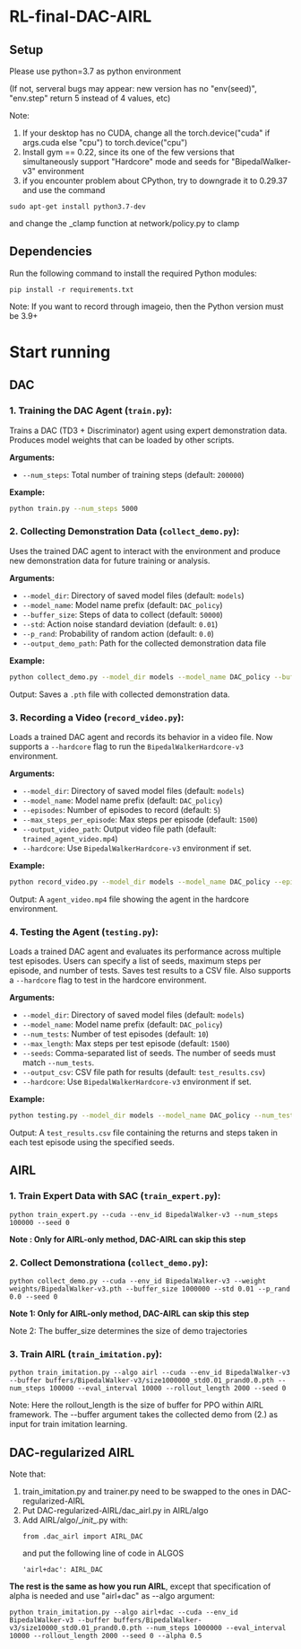 # RL-final-DAC-AIRL
## Setup
Please use python=3.7 as python environment

(If not, serveral bugs may appear: new version has no "env(seed)", "env.step" return 5 instead of 4 values, etc)

Note:
1. If your desktop has no CUDA, change all the torch.device("cuda" if args.cuda else "cpu") to torch.device("cpu")
2. Install gym == 0.22, since its one of the few versions that simultaneously support "Hardcore" mode and seeds for "BipedalWalker-v3" environment
3. if you encounter problem about CPython, try to downgrade it to 0.29.37 and use the command
```
sudo apt-get install python3.7-dev
```
and change the _clamp function at network/policy.py to clamp

## Dependencies
Run the following command to install the required Python modules:
```
pip install -r requirements.txt
```
Note: If you want to record through imageio, then the Python version must be 3.9+


# Start running
## DAC

### 1. **Training the DAC Agent** (`train.py`):  
   Trains a DAC (TD3 + Discriminator) agent using expert demonstration data. Produces model weights that can be loaded by other scripts.

**Arguments:**
- `--num_steps`: Total number of training steps (default: `200000`)

**Example:**
```bash
python train.py --num_steps 5000
```

### 2. **Collecting Demonstration Data** (`collect_demo.py`):  
   Uses the trained DAC agent to interact with the environment and produce new demonstration data for future training or analysis.

**Arguments:**
- `--model_dir`: Directory of saved model files (default: `models`)
- `--model_name`: Model name prefix (default: `DAC_policy`)
- `--buffer_size`: Steps of data to collect (default: `50000`)
- `--std`: Action noise standard deviation (default: `0.01`)
- `--p_rand`: Probability of random action (default: `0.0`)
- `--output_demo_path`: Path for the collected demonstration data file

**Example:**
```bash
python collect_demo.py --model_dir models --model_name DAC_policy --buffer_size 50000 --std 0.01 --p_rand 0.0 --output_demo_path demo_collection/my_demo.pth
```

Output: Saves a `.pth` file with collected demonstration data.

### 3. **Recording a Video** (`record_video.py`):  
   Loads a trained DAC agent and records its behavior in a video file. Now supports a `--hardcore` flag to run the `BipedalWalkerHardcore-v3` environment.

**Arguments:**
- `--model_dir`: Directory of saved model files (default: `models`)
- `--model_name`: Model name prefix (default: `DAC_policy`)
- `--episodes`: Number of episodes to record (default: `5`)
- `--max_steps_per_episode`: Max steps per episode (default: `1500`)
- `--output_video_path`: Output video file path (default: `trained_agent_video.mp4`)
- `--hardcore`: Use `BipedalWalkerHardcore-v3` environment if set.

**Example:**
```bash
python record_video.py --model_dir models --model_name DAC_policy --episodes 2 --max_steps_per_episode 1000 --output_video_path agent_video.mp4 --hardcore
```

Output: A `agent_video.mp4` file showing the agent in the hardcore environment.

### 4. **Testing the Agent** (`testing.py`):  
   Loads a trained DAC agent and evaluates its performance across multiple test episodes. Users can specify a list of seeds, maximum steps per episode, and number of tests. Saves test results to a CSV file. Also supports a `--hardcore` flag to test in the hardcore environment.

**Arguments:**
- `--model_dir`: Directory of saved model files (default: `models`)
- `--model_name`: Model name prefix (default: `DAC_policy`)
- `--num_tests`: Number of test episodes (default: `10`)
- `--max_length`: Max steps per test episode (default: `1500`)
- `--seeds`: Comma-separated list of seeds. The number of seeds must match `--num_tests`.
- `--output_csv`: CSV file path for results (default: `test_results.csv`)
- `--hardcore`: Use `BipedalWalkerHardcore-v3` environment if set.

**Example:**
```bash
python testing.py --model_dir models --model_name DAC_policy --num_tests 3 --max_length 1000 --seeds 0,10,42 --hardcore --output_csv test_results.csv
```

Output: A `test_results.csv` file containing the returns and steps taken in each test episode using the specified seeds.


## AIRL

### 1. **Train Expert Data with SAC** (`train_expert.py`):
```
python train_expert.py --cuda --env_id BipedalWalker-v3 --num_steps 100000 --seed 0
```
**Note : Only for AIRL-only method, DAC-AIRL can skip this step**

### 2. **Collect Demonstrationa** (`collect_demo.py`):
```
python collect_demo.py --cuda --env_id BipedalWalker-v3 --weight weights/BipedalWalker-v3.pth --buffer_size 1000000 --std 0.01 --p_rand 0.0 --seed 0
```

**Note 1: Only for AIRL-only method, DAC-AIRL can skip this step**

Note 2: The buffer_size determines the size of demo trajectories

### 3. **Train AIRL** (`train_imitation.py`):
```
python train_imitation.py --algo airl --cuda --env_id BipedalWalker-v3 --buffer buffers/BipedalWalker-v3/size1000000_std0.01_prand0.0.pth --num_steps 100000 --eval_interval 10000 --rollout_length 2000 --seed 0
```

Note: Here the rollout_length is the size of buffer for PPO within AIRL framework. The --buffer argument takes the collected demo from (2.) as input for train imitation learning.

## DAC-regularized AIRL

Note that:
1. train_imitation.py and trainer.py need to be swapped to the ones in DAC-regularized-AIRL
2. Put DAC-regularized-AIRL/dac_airl.py in AIRL/algo
3. Add AIRL/algo/\__init__.py with:
   ```
   from .dac_airl import AIRL_DAC
   ```
   and put the following line of code in ALGOS
   ```
   'airl+dac': AIRL_DAC
   ```
   
**The rest is the same as how you run AIRL**, except that specification of alpha is needed and use "airl+dac" as --algo argument:

```
python train_imitation.py --algo airl+dac --cuda --env_id BipedalWalker-v3 --buffer buffers/BipedalWalker-v3/size10000_std0.01_prand0.0.pth --num_steps 1000000 --eval_interval 10000 --rollout_length 2000 --seed 0 --alpha 0.5
```
